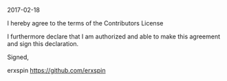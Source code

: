 2017-02-18

I hereby agree to the terms of the Contributors License

I furthermore declare that I am authorized and able to make this
agreement and sign this declaration.

Signed,

erxspin
https://github.com/erxspin
